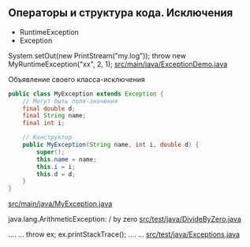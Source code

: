 <!-- doc.py -->
Операторы и структура кода. Исключения
--------------------------------------

* RuntimeException
* Exception

System.setOut(new PrintStream("my.log"));
throw new MyRuntimeException("xx", 2, 1);
[src/main/java/ExceptionDemo.java](src/main/java/ExceptionDemo.java)

Объявление своего класса-исключения
``` java
public class MyException extends Exception {
    // Могут быть поля-значения
    final double d;
    final String name;
    final int i;

    // Конструктор
    public MyException(String name, int i, double d) {
        super();
        this.name = name;
        this.i = i;
        this.d = d;
    }
}
```

[src/main/java/MyException.java](src/main/java/MyException.java)

java.lang.ArithmeticException: / by zero
[src/test/java/DivideByZero.java](src/test/java/DivideByZero.java)

....
...
throw ex;
ex.printStackTrace();
....
...
[src/test/java/Exceptions.java](src/test/java/Exceptions.java)

